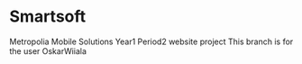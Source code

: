 # Smartsoft
Metropolia Mobile Solutions Year1 Period2 website project
This branch is for the user OskarWiiala
